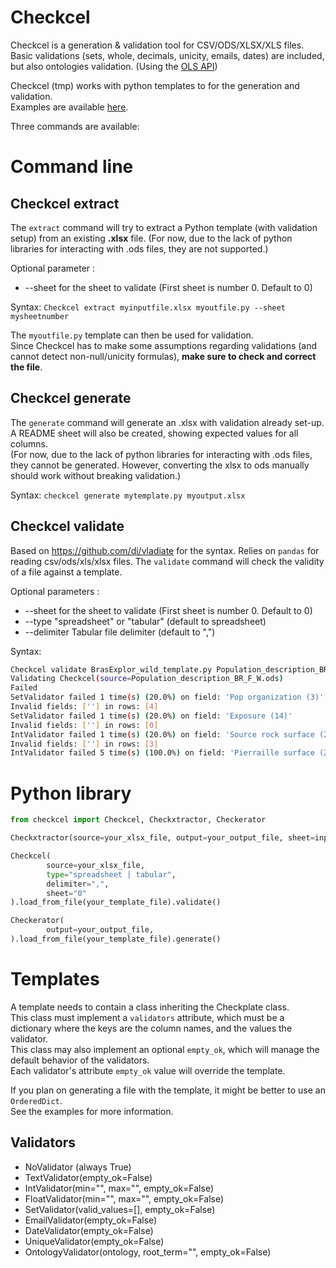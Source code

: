 # Checkcel

Checkcel is a generation & validation tool for CSV/ODS/XLSX/XLS files.
Basic validations (sets, whole, decimals, unicity, emails, dates) are included, but also ontologies validation.
(Using the [OLS API](https://www.ebi.ac.uk/ols/index))

Checkcel (tmp) works with python templates to for the generation and validation.  
Examples are available [here](https://github.com/mboudet/checkcel_templates).  

Three commands are available:

# Command line

## Checkcel extract

The `extract` command will try to extract a Python template (with validation setup) from an existing **.xlsx** file. (For now, due to the lack of python libraries for interacting with .ods files, they are not supported.)

Optional parameter :
* --sheet for the sheet to validate (First sheet is number 0. Default to 0)

Syntax:
`Checkcel extract myinputfile.xlsx myoutfile.py --sheet mysheetnumber`

The `myoutfile.py` template can then be used for validation.  
Since Checkcel has to make some assumptions regarding validations (and cannot detect non-null/unicity formulas), **make sure to check and correct the file**.  

## Checkcel generate

The `generate` command will generate an .xlsx with validation already set-up. A README sheet will also be created, showing expected values for all columns.  
(For now, due to the lack of python libraries for interacting with .ods files, they cannot be generated. However, converting the xlsx to ods manually should work without breaking validation.)  

Syntax:
`checkcel generate mytemplate.py myoutput.xlsx`


## Checkcel validate
Based on https://github.com/di/vladiate for the syntax. Relies on `pandas` for reading csv/ods/xls/xlsx files.
The `validate` command will check the validity of a file against a template.

Optional parameters :
* --sheet for the sheet to validate (First sheet is number 0. Default to 0)
* --type "spreadsheet" or "tabular" (default to spreadsheet)
* --delimiter Tabular file delimiter (default to ",")

Syntax:
```bash
Checkcel validate BrasExplor_wild_template.py Population_description_BR_F_W.ods --sheet 2  
Validating Checkcel(source=Population_description_BR_F_W.ods)
Failed
SetValidator failed 1 time(s) (20.0%) on field: 'Pop organization (3)'
Invalid fields: [''] in rows: [4]
SetValidator failed 1 time(s) (20.0%) on field: 'Exposure (14)'
Invalid fields: [''] in rows: [0]
IntValidator failed 1 time(s) (20.0%) on field: 'Source rock surface (24)'
Invalid fields: [''] in rows: [3]
IntValidator failed 5 time(s) (100.0%) on field: 'Pierraille surface (25)'
```

# Python library

```python
from checkcel import Checkcel, Checkxtractor, Checkerator

Checkxtractor(source=your_xlsx_file, output=your_output_file, sheet=input_sheet_number).extract()

Checkcel(
        source=your_xlsx_file,
        type="spreadsheet | tabular",
        delimiter=",",
        sheet="0"
).load_from_file(your_template_file).validate()

Checkerator(
        output=your_output_file,
).load_from_file(your_template_file).generate()

```

# Templates
A template needs to contain a class inheriting the Checkplate class.  
This class must implement a `validators` attribute, which must be a dictionary where the keys are the column names, and the values the validator.  
This class may also implement an optional `empty_ok`, which will manage the default behavior of the validators.  
Each validator's attribute `empty_ok` value will override the template.


If you plan on generating a file with the template, it might be better to use an `OrderedDict`.  
See the examples for more information.  

## Validators
* NoValidator (always True)
* TextValidator(empty_ok=False)
* IntValidator(min="", max="", empty_ok=False)
* FloatValidator(min="", max="", empty_ok=False)
* SetValidator(valid_values=[], empty_ok=False)
* EmailValidator(empty_ok=False)
* DateValidator(empty_ok=False)
* UniqueValidator(empty_ok=False)
* OntologyValidator(ontology, root_term="", empty_ok=False)
